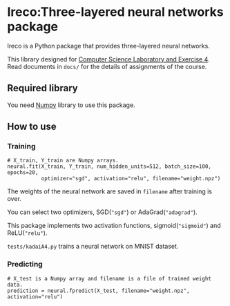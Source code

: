 # Ireco:Three-layered neural networks package
Ireco is a Python package that provides three-layered neural networks.

This library designed for [Computer Science Laboratory and Exercise 4](https://ocw.kyoto-u.ac.jp/syllabus/?act=detail&syllabus_id=tech_5475&year=2022). Read documents in `docs/` for the details of assignments of the course. 

## Required library
You need [Numpy](https://numpy.org/) library to use this package.

## How to use

### Training
```
# X_train, Y_train are Numpy arrays.
neural.fit(X_train, Y_train, num_hidden_units=512, batch_size=100, epochs=20, 
           optimizer="sgd", activation="relu", filename="weight.npz")
```
The weights of the neural network are saved in `filename` after training is over.

You can select two optimizers, SGD(`"sgd"`) or AdaGrad(`"adagrad"`). 

This package implements two activation functions, sigmoid(`"sigmoid"`) and ReLU(`"relu"`).

`tests/kadaiA4.py` trains a neural network on MNIST dataset.

### Predicting
```
# X_test is a Numpy array and filename is a file of trained weight data.
prediction = neural.fpredict(X_test, filename="weight.npz", activation="relu")
```